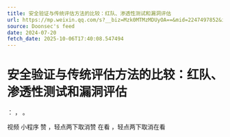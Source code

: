 ```yaml
---
title: 安全验证与传统评估方法的比较：红队、渗透性测试和漏洞评估
url: https://mp.weixin.qq.com/s?__biz=Mzk0MTMzMDUyOA==&mid=2247497852&idx=2&sn=95b955bc2ffe39686f926dbf7197a2ea
source: Doonsec's feed
date: 2024-07-20
fetch_date: 2025-10-06T17:40:08.547494
---
```


# 安全验证与传统评估方法的比较：红队、渗透性测试和漏洞评估

：
，
。

视频
小程序
赞
，轻点两下取消赞
在看
，轻点两下取消在看